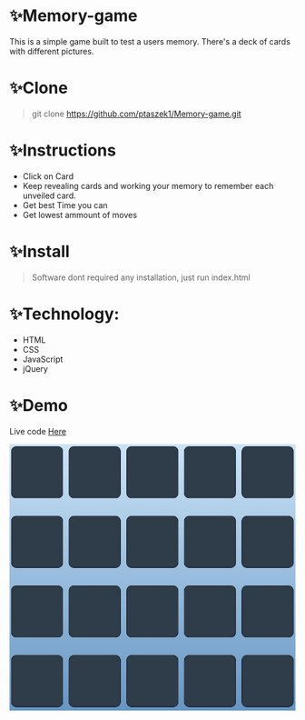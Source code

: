 # :sparkles:Memory-game

This is a simple game built to test a users memory. There's a deck of cards with different pictures. 

# :sparkles:Clone

> git clone https://github.com/ptaszek1/Memory-game.git

# :sparkles:Instructions

* Click on Card
* Keep revealing cards and working your memory to remember each unveiled card.
* Get best Time you can
* Get lowest ammount of moves

# :sparkles:Install

> Software dont required any installation, just run index.html

# :sparkles:Technology:

* HTML
* CSS
* JavaScript
* jQuery

# :sparkles:Demo

Live code [Here](https://ptaszek1.github.io/Memory-game/ "Memory game online")

<img alt="Logo" src="https://github.com/ptaszek1/Memory-game/blob/master/img/memoryGame.jpg" width="600">

    